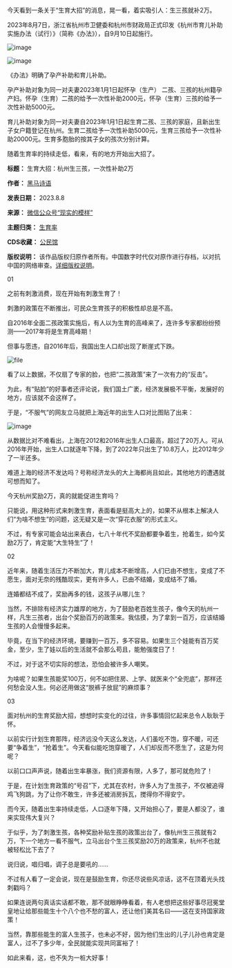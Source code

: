 今天看到一条关于“生育大招”的消息，晃一看，着实吸引人：生三孩就补2万。


2023年8月7日，浙江省杭州市卫健委和杭州市财政局正式印发《杭州市育儿补助实施办法（试行）》（简称《办法》），自9月10日起施行。


![image](https://chinadigitaltimes.net/chinese/files/2023/08/post-699147-64d219dd4c12d.)


![image](https://chinadigitaltimes.net/chinese/files/2023/08/post-699147-64d219dd53b20.)


《办法》明确了孕产补助和育儿补助。


孕产补助对象为同一对夫妻2023年1月1日起怀孕（生产） 二孩、三孩的杭州籍孕产妇。怀孕（生育）二孩的给予一次性补助2000元，怀孕（生育）三孩的给予一次性补助5000元。


育儿补助对象为同一对夫妻自2023年1月1日起生育二孩、三孩的家庭，且新出生子女户籍登记在杭州。生育二孩给予一次性补助5000元，生育三孩给予一次性补助20000元。生育多胞胎的按其子女的孩次分别计算。


随着生育率的持续走低，看来，有的地方开始出大招了。




**标题：** 生育大招：杭州生三孩，一次性补助2万  

**作者：** [黑马诗语](https://chinadigitaltimes.net/space/现实的模样)  

**发表日期：** 2023.8.8  

**来源：** [微信公众号“现实的模样”](https://web.archive.org/web/https://mp.weixin.qq.com/s/crMYiRdpbEsyk4NiTSnK6w)  

**主题归类：** [生育率](https://chinadigitaltimes.net/space/生育率)  

**CDS收藏：** [公民馆](https://chinadigitaltimes.net/space/%E5%85%AC%E6%B0%91%E9%A6%86)  

**版权说明：** 该作品版权归原作者所有。中国数字时代仅对原作进行存档，以对抗中国的网络审查。[详细版权说明](https://chinadigitaltimes.net/chinese/copyright)。


01


之前有刺激消费，现在开始有刺激生育了！


刺激的政策在不断推出，可民众生育孩子的积极性却总是不高。


自2016年全面二孩政策实施后，有人以为生育的高峰来了，连许多专家都纷纷预测——2017年将是生育高峰期！


但事与愿违，自2016年后，我国出生人口却出现了断崖式下跌。


![file](https://chinadigitaltimes.net/chinese/files/2023/08/image-1691490626868.png)


看了以上数据，不仅扇了专家的脸，也把“二孩政策”来了一次有力的“反击”。


为此，有“贴脸”的好事者还评论说，我们国土广袤，经济发展极不平衡，发展好的地方，应该就不会这样了。


于是，“不服气”的网友立马就把上海近年的出生人口对比图贴了出来：


![image](https://chinadigitaltimes.net/chinese/files/2023/08/post-699147-64d219dd5b407.)


从数据比对不难看出，上海在2012和2016年出生人口最高，超过了20万人。可从2016年开始，出生人口就逐年下降，到了2022年只出生了10.8万人，比2012年少了一半还多。


难道上海的经济不发达吗？号称经济龙头的大上海都尚且如此，其他地方的遭遇就可想而知了。


今天杭州奖励2万，真的就能促进生育吗？


只能说，用这种形式来刺激生育，表面看是挺高大上的，如果不从根本上解决人们“为啥不想生”的问题，这无疑又是一次“穿花衣服”的形式主义。


不过，有专家可能会站出来表白，七八十年代不奖励都要争着生，抢着生，如今奖励2万了，肯定能“大生特生”了！


02


近年来，随着生活压力不断加大，育儿成本不断增高，人们已由不想生，变成了不愿生，面对无奈的残酷现实，更有许多人，已由不结婚，变成结不了婚。


连婚都结不成了，奖励再多的钱，这孩子从哪儿生？


当然，不排除有经济实力雄厚的地方，为了鼓励老百姓生孩子，像今天的杭州一样，凡生三孩者，出台个奖励百万的政策来。我估摸，为了拿到一百万，应该结婚生孩的人会慢慢多起来。


毕竟，在当下的经济环境，要赚到一百万，多不容易。如果生三个娃能有百万奖金，至少，生了娃以后的生活就不会那么苟且，能勉强度日了！


不过，对于这不切实际的想法，恐怕会被许多人嘲笑。


为啥呢？如果生孩能奖100万，何不如把住房、上学、就医来个“全兜底”，那样还何愁会没人生。何必还用做这“脱裤子放屁”的麻烦事？


03


面对杭州的生育奖励大招，想想时实变化的过往，许多事情回忆起来总令人耿耿于怀。


以前实行计划生育那阵，经济远没今天这么发达，人们虽吃不饱，穿不暖，可还要“争着生”，“抢着生”。今天看似能吃饱穿暖了，人们却反而不愿生了，这是为何呢？


以前口口声声说，随着出生率暴涨，我们资源有限，人多了，那可就危险了！


于是，在计划生育政策的“号召”下，尤其在农村，许多人为了生孩子，不仅被追得鸡飞狗跳，为了让你不敢生，许多还被消房拆瓦，搅得你不得安宁。


而今天，随着出生率持续走低，人口逐年下降，又开始担心了，要是人都没了，谁来实现伟大复兴？


于似乎，为了刺激生孩，各种奖励补贴生孩的政策出台了，像杭州生三孩就有2万，下一个地方一看不服气，立马出台个生三孩奖励20万的政策来，杭州不也就被轻松比下去了？


说归说，唱归唱，调子总是要吼的……


不过有人看了一定会说，现在是鼓励生育，你还尽说些风凉话，这不在顶着光头找刺戳吗？


如果连说两句真话实话都不敢，那不就眼睁睁看着，有人老想把这些好事尽冠冕堂皇地让给那些能生十个八个也不愁的富人，还让他们美其名曰——这在支持国家政策！


当然，靠那些能生的富人生孩子，也未必不好，因为他们生出的儿子儿孙也肯定是富人，过不了多少年，全民就能实现共同富裕了！


如此来看，这，也不失为一桩大好事！

